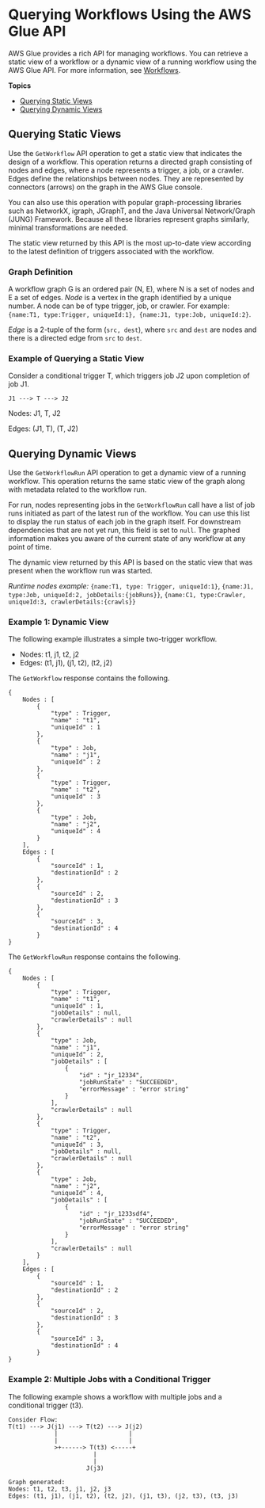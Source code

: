 # Querying Workflows Using the AWS Glue API<a name="workflows_api_concepts"></a>

AWS Glue provides a rich API for managing workflows\. You can retrieve a static view of a workflow or a dynamic view of a running workflow using the AWS Glue API\. For more information, see [Workflows](aws-glue-api-workflow.md)\.

**Topics**
+ [Querying Static Views](#workflows_api_concepts_static)
+ [Querying Dynamic Views](#workflows_api_concepts_dynamic)

## Querying Static Views<a name="workflows_api_concepts_static"></a>

Use the `GetWorkflow` API operation to get a static view that indicates the design of a workflow\. This operation returns a directed graph consisting of nodes and edges, where a node represents a trigger, a job, or a crawler\. Edges define the relationships between nodes\. They are represented by connectors \(arrows\) on the graph in the AWS Glue console\. 

You can also use this operation with popular graph\-processing libraries such as NetworkX, igraph, JGraphT, and the Java Universal Network/Graph \(JUNG\) Framework\. Because all these libraries represent graphs similarly, minimal transformations are needed\.

The static view returned by this API is the most up\-to\-date view according to the latest definition of triggers associated with the workflow\.

### Graph Definition<a name="workflows_api_concepts_static_graph"></a>

A workflow graph G is an ordered pair \(N, E\), where N is a set of nodes and E a set of edges\. *Node* is a vertex in the graph identified by a unique number\. A node can be of type trigger, job, or crawler\. For example: `{name:T1, type:Trigger, uniqueId:1}, {name:J1, type:Job, uniqueId:2}`\.

*Edge* is a 2\-tuple of the form \(`src, dest`\), where `src` and `dest` are nodes and there is a directed edge from `src` to `dest`\. 

### Example of Querying a Static View<a name="workflows_api_concepts_static_example"></a>

Consider a conditional trigger T, which triggers job J2 upon completion of job J1\. 

```
J1 ---> T ---> J2
```

Nodes: J1, T, J2 

Edges: \(J1, T\), \(T, J2\)

## Querying Dynamic Views<a name="workflows_api_concepts_dynamic"></a>

Use the `GetWorkflowRun` API operation to get a dynamic view of a running workflow\. This operation returns the same static view of the graph along with metadata related to the workflow run\.

For run, nodes representing jobs in the `GetWorkflowRun` call have a list of job runs initiated as part of the latest run of the workflow\. You can use this list to display the run status of each job in the graph itself\. For downstream dependencies that are not yet run, this field is set to `null`\. The graphed information makes you aware of the current state of any workflow at any point of time\.

The dynamic view returned by this API is based on the static view that was present when the workflow run was started\.

*Runtime nodes example:* `{name:T1, type: Trigger, uniqueId:1}`, `{name:J1, type:Job, uniqueId:2, jobDetails:{jobRuns}}`, `{name:C1, type:Crawler, uniqueId:3, crawlerDetails:{crawls}}` 

### Example 1: Dynamic View<a name="workflows_api_concepts_dynamic_examples"></a>

The following example illustrates a simple two\-trigger workflow\. 
+ Nodes: t1, j1, t2, j2 
+ Edges: \(t1, j1\), \(j1, t2\), \(t2, j2\)

The `GetWorkflow` response contains the following\.

```
{
    Nodes : [
        {
            "type" : Trigger,
            "name" : "t1",
            "uniqueId" : 1
        },
        {
            "type" : Job,
            "name" : "j1",
            "uniqueId" : 2
        },
        {
            "type" : Trigger,
            "name" : "t2",
            "uniqueId" : 3
        },
        {
            "type" : Job,
            "name" : "j2",
            "uniqueId" : 4
        }
    ],
    Edges : [
        {
            "sourceId" : 1,
            "destinationId" : 2
        },
        {
            "sourceId" : 2,
            "destinationId" : 3
        },
        {
            "sourceId" : 3,
            "destinationId" : 4
        }
}
```

The `GetWorkflowRun` response contains the following\.

```
{
    Nodes : [
        {
            "type" : Trigger,
            "name" : "t1",
            "uniqueId" : 1,
            "jobDetails" : null,
            "crawlerDetails" : null
        },
        {
            "type" : Job,
            "name" : "j1",
            "uniqueId" : 2,
            "jobDetails" : [
                {
                    "id" : "jr_12334",
                    "jobRunState" : "SUCCEEDED",
                    "errorMessage" : "error string"
                }
            ],
            "crawlerDetails" : null
        },
        {
            "type" : Trigger,
            "name" : "t2",
            "uniqueId" : 3,
            "jobDetails" : null,
            "crawlerDetails" : null
        },
        {
            "type" : Job,
            "name" : "j2",
            "uniqueId" : 4,
            "jobDetails" : [
                {
                    "id" : "jr_1233sdf4",
                    "jobRunState" : "SUCCEEDED",
                    "errorMessage" : "error string"
                }
            ],
            "crawlerDetails" : null
        }
    ],
    Edges : [
        {
            "sourceId" : 1,
            "destinationId" : 2
        },
        {
            "sourceId" : 2,
            "destinationId" : 3
        },
        {
            "sourceId" : 3,
            "destinationId" : 4
        }
}
```

### Example 2: Multiple Jobs with a Conditional Trigger<a name="workflows_api_concepts_dynamic_example_2"></a>

The following example shows a workflow with multiple jobs and a conditional trigger \(t3\)\.

```
Consider Flow:
T(t1) ---> J(j1) ---> T(t2) ---> J(j2)
             |                    |
             |                    |
             >+------> T(t3) <-----+
                        |
                        |
                      J(j3)

Graph generated:
Nodes: t1, t2, t3, j1, j2, j3
Edges: (t1, j1), (j1, t2), (t2, j2), (j1, t3), (j2, t3), (t3, j3)
```
